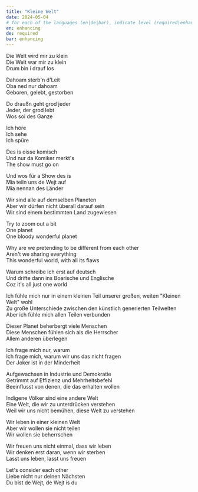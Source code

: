 ```yaml
---
title: "Kleine Welt"
date: 2024-05-04
# for each of the languages (en|de|bar), indicate level (required|enhancing|minor|none)
en: enhancing
de: required
bar: enhancing
---
```

Die Welt wird mir zu klein  
Die Welt war mir zu klein  
Drum bin i drauf los

Dahoam sterb'n d'Leit  
Oba ned nur dahoam  
Geboren, gelebt, gestorben

Do draußn geht grod jeder   
Jeder, der grod lebt  
Wos soi des Ganze

Ich höre  
Ich sehe  
Ich spüre

Des is oisse komisch  
Und nur da Komiker merkt's  
The show must go on

Und wos für a Show des is  
Mia teiln uns de Wejt auf  
Mia nennan des Länder

Wir sind alle auf demselben Planeten  
Aber wir dürfen nicht überall darauf sein  
Wir sind einem bestimmten Land zugewiesen

Try to zoom out a bit  
One planet  
One bloody wonderful planet

Why are we pretending to be different from each other  
Aren't we sharing everything  
This wonderful world, with all its flaws

Warum schreibe ich erst auf deutsch  
Und drifte dann ins Boarische und Englische  
Coz it's all just one world

Ich fühle mich nur in einem kleinen Teil unserer großen, weiten "Kleinen Welt" wohl  
Zu große Unterschiede zwischen den künstlich generierten Teilwelten  
Aber ich fühle mich allen Teilen verbunden

Dieser Planet beherbergt viele Menschen  
Diese Menschen fühlen sich als die Herrscher  
Allem anderen überlegen

Ich frage mich nur, warum  
Ich frage mich, warum wir uns das nicht fragen  
Der Joker ist in der Minderheit

Aufgewachsen in Industrie und Demokratie  
Getrimmt auf Effizienz und Mehrheitsbefehl  
Beeinflusst von denen, die das erhalten wollen

Indigene Völker sind eine andere Welt  
Eine Welt, die wir zu unterdrücken verstehen  
Weil wir uns nicht bemühen, diese Welt zu verstehen

Wir leben in einer kleinen Welt  
Aber wir wollen sie nicht teilen  
Wir wollen sie beherrschen

Wir freuen uns nicht einmal, dass wir leben  
Wir denken erst daran, wenn wir sterben  
Lasst uns leben, lasst uns freuen

Let's consider each other  
Liebe nicht nur deinen Nächsten  
Du bist de Wejt, de Wejt is du